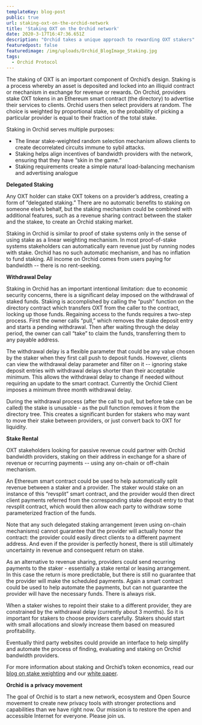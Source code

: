 ```yaml
---
templateKey: blog-post
public: true
url: staking-oxt-on-the-orchid-network
title: 'Staking OXT on the Orchid network'
date: 2020-3-17T16:47:36.651Z
description: "Orchid takes a unique approach to rewarding OXT stakers"
featuredpost: false
featuredimage: /img/uploads/Orchid_BlogImage_Staking.jpg
tags:
  - Orchid Protocol
---
```

The staking of OXT is an important component of Orchid’s design. Staking is a process whereby an asset is deposited and locked into an illiquid contract or mechanism in exchange for revenue or rewards.  On Orchid, providers stake OXT tokens in an Ethereum smart contract (the directory) to advertise their services to clients. Orchid users then select providers at random. The choice is weighted by proportional stake, so the probability of picking a particular provider is equal to their fraction of the total stake.

Staking in Orchid serves multiple purposes:
- The linear stake-weighted random selection mechanism allows clients to create decorrelated circuits immune to sybil attacks.
- Staking helps align incentives of bandwidth providers with the network, ensuring that they have “skin in the game.”
- Staking requirements create a simple natural load-balancing mechanism and advertising analogue

**Delegated Staking**

Any OXT holder can stake OXT tokens on a provider’s address, creating a form of “delegated staking.” There are no automatic benefits to staking on someone else’s behalf, but the staking mechanism could be combined with additional features, such as a revenue sharing contract between the staker and the stakee, to create an Orchid staking market.

Staking in Orchid is similar to proof of stake systems only in the sense of using stake as a linear weighting mechanism. In most proof-of-stake systems stakeholders can automatically earn revenue just by running nodes with stake.  Orchid has no such automatic mechanism, and has no inflation to fund staking. All income on Orchid comes from users paying for bandwidth -- there is no rent-seeking.

**Withdrawal Delay**

Staking in Orchid has an important intentional limitation: due to economic security concerns, there is a significant delay imposed on the withdrawal of staked funds. Staking is accomplished by calling the “push” function on the directory contract which transfers OXT from the caller to the contract, locking up those funds. Regaining access to the funds requires a two-step process.  First the owner calls “pull,” which removes the stake deposit entry and starts a pending withdrawal. Then after waiting through the delay period, the owner can call “take” to claim the funds, transferring them to any payable address.

The withdrawal delay is a flexible parameter that could be any value chosen by the staker when they first call push to deposit funds. However, clients can view the withdrawal delay parameter and filter on it -- ignoring stake deposit entries with withdrawal delays shorter than their acceptable minimum.  This allows the withdrawal delay to change if needed without requiring an update to the smart contract.  Currently the Orchid Client imposes a minimum three month withdrawal delay.

During the withdrawal process (after the call to pull, but before take can be called) the stake is unusable - as the pull function removes it from the directory tree. This creates a significant burden for stakers who may want to move their stake between providers, or just convert back to OXT for liquidity.

**Stake Rental**

OXT stakeholders looking for passive revenue could partner with Orchid bandwidth providers, staking on their address in exchange for a share of revenue or recurring payments -- using any on-chain or off-chain mechanism.

An Ethereum smart contract could be used to help automatically split revenue between a staker and a provider. The staker would stake on an instance of this “revsplit” smart contract, and the provider would then direct client payments referred from the corresponding stake deposit entry to that revsplit contract, which would then allow each party to withdraw some parameterized fraction of the funds.

Note that any such delegated staking arrangement (even using on-chain mechanisms) cannot guarantee that the provider will actually honor the contract: the provider could easily direct clients to a different payment address. And even if the provider is perfectly honest, there is still ultimately uncertainty in revenue and consequent return on stake.  

As an alternative to revenue sharing, providers could send recurring payments to the staker - essentially a stake rental or leasing arrangement. In this case the return is more predictable, but there is still no guarantee that the provider will make the scheduled payments. Again a smart contract could be used to help automate the payments, but can not guarantee the provider will have the necessary funds. There is always risk.

When a staker wishes to repoint their stake to a different provider, they are constrained by the withdrawal delay (currently about 3 months). So it is important for stakers to choose providers carefully. Stakers should start with small allocations and slowly increase them based on measured profitability.

Eventually third party websites could provide an interface to help simplify and automate the process of finding, evaluating and staking on Orchid bandwidth providers.

For more information about staking and Orchid’s token economics, read our [blog on stake weighting](https://blog.orchid.com/orchids-network-random-selection-stake-weighting/) and our [white paper](https://www.orchid.com/assets/whitepaper/whitepaper.pdf).

**Orchid is a privacy movement**

The goal of Orchid is to start a new network, ecosystem and Open Source movement to create new privacy tools with stronger protections and capabilities than we have right now. Our mission is to restore the open and accessible Internet for everyone. Please join us.
